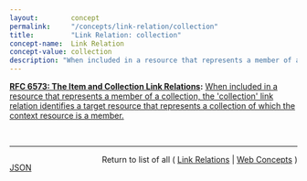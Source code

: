 ```yaml
---
layout:        concept
permalink:     "/concepts/link-relation/collection"
title:         "Link Relation: collection"
concept-name:  Link Relation
concept-value: collection
description: "When included in a resource that represents a member of a collection, the 'collection' link relation identifies a target resource that represents a collection of which the context resource is a member."
---
```


**[RFC 6573: The Item and Collection Link Relations](/specs/IETF/RFC/6573 "RFC 5988 standardized a means of indicating the relationships between resources on the Web. This specification defines a pair of reciprocal link relation types that may be used to express the relationship between a collection and its members."):** [When included in a resource that represents a member of a collection, the 'collection' link relation identifies a target resource that represents a collection of which the context resource is a member.](http://tools.ietf.org/html/rfc6573#section-2.2 "Read documentation for Link Relation &#34;collection&#34;")

<br/>
<hr/>

<p style="float : left"><a href="./collection.json" title="JSON representing this particular Web Concept value">JSON</a></p>
<p style="text-align: right">Return to list of all ( <a href="../link-relations">Link Relations</a> | <a href="../">Web Concepts</a> )</p>
